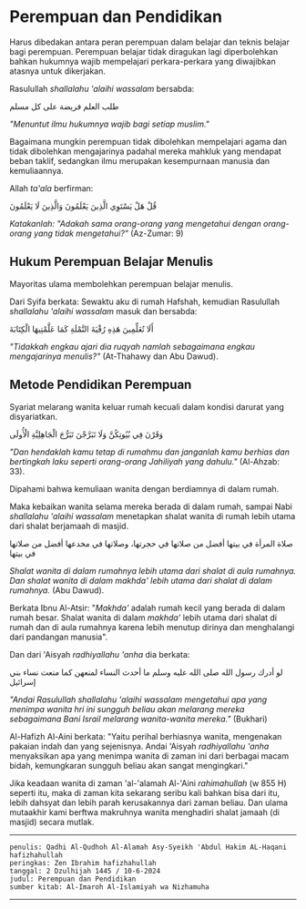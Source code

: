 # Perempuan dan Pendidikan

Harus dibedakan antara peran perempuan dalam belajar dan teknis belajar bagi perempuan. Perempuan belajar tidak diragukan lagi diperbolehkan bahkan hukumnya wajib mempelajari perkara-perkara yang diwajibkan atasnya untuk dikerjakan.

Rasulullah _shallalahu 'alaihi wassalam_ bersabda:

طلب العلم فريضة على كل مسلم

_"Menuntut ilmu hukumnya wajib bagi setiap muslim."_

Bagaimana mungkin perempuan tidak dibolehkan mempelajari agama dan tidak dibolehkan mengajarinya padahal mereka mahkluk yang mendapat beban taklif, sedangkan ilmu merupakan kesempurnaan manusia dan kemuliaannya.

Allah _ta'ala_ berfirman:

قُلْ هَلْ يَسْتَوِي الَّذِينَ يَعْلَمُونَ وَالَّذِينَ لَا يَعْلَمُونَ

_Katakanlah: "Adakah sama orang-orang yang mengetahui dengan orang-orang yang tidak mengetahui?"_ (Az-Zumar: 9)

## Hukum Perempuan Belajar Menulis

Mayoritas ulama membolehkan perempuan belajar menulis.

Dari Syifa berkata: Sewaktu aku di rumah Hafshah, kemudian Rasulullah _shallalahu 'alaihi wassalam_ masuk dan bersabda:

أَلَا تُعَلِّمِينَ هَذِهِ رُقْيَةَ النَّمْلَةِ كَمَا عَلَّمْتِيهَا الْكِتَابَةَ

_"Tidakkah engkau ajari dia ruqyah namlah sebagaimana engkau mengajarinya menulis?"_ (At-Thahawy dan Abu Dawud). 

## Metode Pendidikan Perempuan

Syariat melarang wanita keluar rumah kecuali dalam kondisi darurat yang disyariatkan.

وَقَرْنَ فِي بُيُوتِكُنَّ وَلَا تَبَرَّجْنَ تَبَرُّجَ الْجَاهِلِيَّةِ الْأُولَى

_"Dan hendaklah kamu tetap di rumahmu dan janganlah kamu berhias dan bertingkah laku seperti orang-orang Jahiliyah yang dahulu."_ (Al-Ahzab: 33).

Dipahami bahwa kemuliaan wanita dengan berdiamnya di dalam rumah. 

Maka kebaikan wanita selama mereka berada di dalam rumah, sampai Nabi _shallalahu 'alaihi wassalam_ menetapkan shalat wanita di rumah lebih utama dari shalat berjamaah di masjid.  

صلاة المرأة في بيتها أفضل من صلاتها في حجرتها، وصلاتها في مخدعها أفضل من صلاتها في بيتها

_Shalat wanita di dalam rumahnya lebih utama dari shalat di aula rumahnya. Dan shalat wanita di dalam makhda' lebih utama dari shalat di dalam rumahnya._ (Abu Dawud).

Berkata Ibnu Al-Atsir: "_Makhda'_ adalah rumah kecil yang berada di dalam rumah besar. Shalat wanita di dalam _makhda'_ lebih utama dari shalat di rumah dan di aula rumahnya karena lebih menutup dirinya dan menghalangi dari pandangan manusia".

Dan dari 'Aisyah _radhiyallahu 'anha_ dia berkata:

لو أدرك رسول الله صلى الله عليه وسلم ما أحدث النساء لمنعهن كما منعت نساء بني إسرائيل

_"Andai Rasulullah shallalahu 'alaihi wassalam mengetahui apa yang menimpa wanita hri ini sungguh beliau akan melarang mereka sebagaimana Bani Israil melarang wanita-wanita mereka."_ (Bukhari)

Al-Hafizh Al-Aini berkata: "Yaitu perihal berhiasnya wanita, mengenakan pakaian indah dan yang sejenisnya. Andai 'Aisyah _radhiyallahu 'anha_ menyaksikan apa yang menimpa wanita di zaman ini dari berbagai macam bidah, kemungkaran sungguh beliau akan sangat mengingkari."

Jika keadaan wanita di zaman 'al-'alamah Al-'Aini _rahimahullah_ (w 855 H) seperti itu, maka di zaman kita sekarang seribu kali bahkan bisa dari itu, lebih dahsyat dan lebih parah kerusakannya dari zaman beliau. Dan ulama mutaakhir kami berftwa makruhnya wanita menghadiri shalat jamaah (di masjid) secara mutlak.

---
    penulis: Qadhi Al-Qudhoh Al-Alamah Asy-Syeikh 'Abdul Hakim AL-Haqani hafizhahullah
    peringkas: Zen Ibrahim hafizhahullah
    tanggal: 2 Dzulhijah 1445 / 10-6-2024
    judul: Perempuan dan Pendidikan
    sumber kitab: Al-Imaroh Al-Islamiyah wa Nizhamuha 
---


